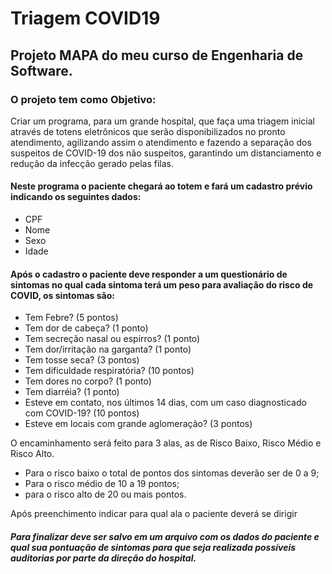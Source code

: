 # Triagem COVID19
## Projeto MAPA do meu curso de Engenharia de Software.
### O projeto tem como Objetivo:
Criar um programa, para um grande hospital, que faça uma triagem inicial através de totens eletrônicos que serão disponibilizados no pronto atendimento, agilizando assim o atendimento e fazendo a separação dos suspeitos de COVID-19 dos não suspeitos, garantindo um distanciamento e redução da infecção gerado pelas filas.
#### Neste programa o paciente chegará ao totem e fará um cadastro prévio indicando os seguintes dados:
* CPF
* Nome
* Sexo
* Idade

#### Após o cadastro o paciente deve responder a um questionário de sintomas no qual cada sintoma terá um peso para avaliação do risco de COVID, os sintomas são:
* Tem Febre? (5 pontos)
* Tem dor de cabeça? (1 ponto)
* Tem secreção nasal ou espirros? (1 ponto)
* Tem dor/irritação na garganta? (1 ponto)
* Tem tosse seca? (3 pontos)
* Tem dificuldade respiratória? (10 pontos)
* Tem dores no corpo? (1 ponto)
* Tem diarréia? (1 ponto)
* Esteve em contato, nos últimos 14 dias, com um caso diagnosticado com COVID-19? (10 pontos)
* Esteve em locais com grande aglomeração? (3 pontos)

O encaminhamento será feito para 3 alas, as de Risco Baixo, Risco Médio e Risco Alto.
* Para o risco baixo o total de pontos dos sintomas deverão ser de 0 a 9;
* Para o risco médio de 10 a 19 pontos;
* para o risco alto de 20 ou mais pontos.

Após preenchimento indicar para qual ala o paciente deverá se dirigir

##### Para finalizar deve ser salvo em um arquivo com os dados do paciente e qual sua pontuação de sintomas para que seja realizada possíveis auditorias por parte da direção do hospital.
